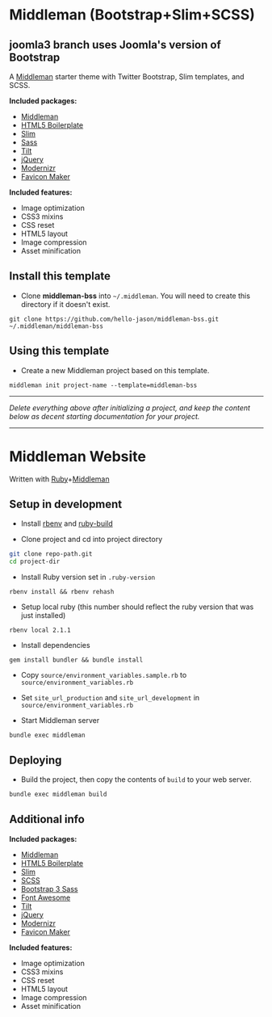 # Middleman (Bootstrap+Slim+SCSS)

## joomla3 branch uses Joomla's version of Bootstrap

A [Middleman](http://middlemanapp.com) starter theme with Twitter Bootstrap, Slim templates, and SCSS.

**Included packages:**

* [Middleman](http://middlemanapp.com/)
* [HTML5 Boilerplate](http://html5boilerplate.com/)
* [Slim](http://slim-lang.com/)
* [Sass](http://sass-lang.com/)
* [Tilt](https://github.com/rtomayko/tilt)
* [jQuery](http://jquery.com/)
* [Modernizr](http://modernizr.com/)
* [Favicon Maker](https://github.com/follmann/middleman-favicon-maker)

**Included features:**

* Image optimization
* CSS3 mixins
* CSS reset
* HTML5 layout
* Image compression
* Asset minification

## Install this template

* Clone **middleman-bss** into `~/.middleman`. You will need to create this directory if it doesn't exist.

```
git clone https://github.com/hello-jason/middleman-bss.git ~/.middleman/middleman-bss
```

## Using this template

* Create a new Middleman project based on this template.

```
middleman init project-name --template=middleman-bss
```

---

*Delete everything above after initializing a project, and keep the content below as decent starting documentation for your project.*

---

# Middleman Website

Written with [Ruby](https://www.ruby-lang.org/en/)+[Middleman](http://middlemanapp.com)

## Setup in development

* Install [rbenv](https://github.com/sstephenson/rbenv) and [ruby-build](https://github.com/sstephenson/ruby-build#installing-as-an-rbenv-plugin-recommended)

* Clone project and cd into project directory

```bash
git clone repo-path.git
cd project-dir
```

* Install Ruby version set in `.ruby-version`

```
rbenv install && rbenv rehash
```

* Setup local ruby (this number should reflect the ruby version that was just installed)

```
rbenv local 2.1.1
```

* Install dependencies

```
gem install bundler && bundle install
```

* Copy `source/environment_variables.sample.rb` to `source/environment_variables.rb`
* Set `site_url_production` and `site_url_development` in `source/environment_variables.rb`

* Start Middleman server

```
bundle exec middleman
```

## Deploying

* Build the project, then copy the contents of `build` to your web server.

```bash
bundle exec middleman build
```

## Additional info

**Included packages:**

* [Middleman](http://middlemanapp.com/)
* [HTML5 Boilerplate](http://html5boilerplate.com/)
* [Slim](http://slim-lang.com/)
* [SCSS](http://sass-lang.com/)
* [Bootstrap 3 Sass](https://github.com/twbs/bootstrap-sass)
* [Font Awesome](http://fontawesome.io)
* [Tilt](https://github.com/rtomayko/tilt)
* [jQuery](http://jquery.com/)
* [Modernizr](http://modernizr.com/)
* [Favicon Maker](https://github.com/follmann/middleman-favicon-maker)

**Included features:**

* Image optimization
* CSS3 mixins
* CSS reset
* HTML5 layout
* Image compression
* Asset minification
